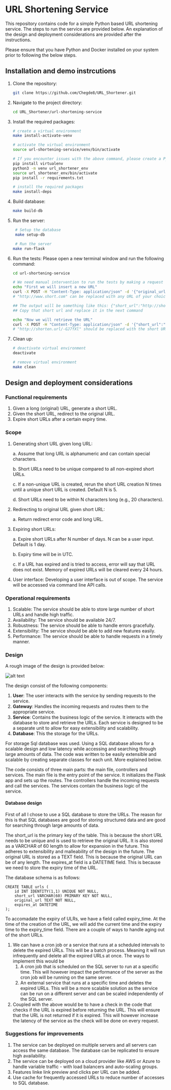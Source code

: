 # URL Shortening Service

This repository contains code for a simple Python based URL shortening service. The steps to run the service are provided below. An explanation of the design and deployment considerations are provided after the instructions.

Please ensure that you have Python and Docker installed on your system prior to following the below steps.

## Installation and demo instrcutions

1. Clone the repository:

   ```bash
   git clone https://github.com/Chegde8/URL_Shortener.git
   ```

2. Navigate to the project directory:

   ```bash
   cd URL_Shortener/url-shortening-service
   ```

3. Install the required packages:

   ```bash
   # create a virtual environment
   make install-activate-venv
   
   # activate the virtual environment
   source url-shortening-service/venv/bin/activate
   
   # If you encounter issues with the above command, please create a Python3 virtual environment, activate the environment and install required packages. The below commands ca be used for this:
   pip install virtualenv
   python3 -m venv url_shortener_env
   source url_shortener_env/bin/activate
   pip install -r requirements.txt

   # install the required packages
   make install-deps
   ```
   
4. Build database:

   ```bash
   make build-db
   ```

5. Run the server:

   ```bash
    # Setup the database
    make setup-db

    # Run the server
   make run-flask
   ```

6. Run the tests:
   Please open a new terminal window and run the following command:
   ```bash
   cd url-shortening-service
   ```


   ```bash
   # We need manual intervention to run the tests by making a request to the server
   echo "First we will insert a new URL"
   curl -X POST -H "Content-Type: application/json" -d '{"original_url":"http://www.short.com"}' http://localhost:5000/shorten
   # "http://www.short.com" can be replaced with any URL of your choice.
   
   ## The output will be something like this: {"short_url":"http://shorten.url/GJ7fXl"}
   ## Copy that short url and replace it in the next command

   echo "Now we will retrieve the URL"
   curl -X POST -H "Content-Type: application/json" -d '{"short_url":"http://shorten.url/GJ7fXl"}' http://localhost:5000/expand
   # "http://shorten.url/-GJ7fXl" should be replaced with the short URL you obtained when you ran the command to generate a short URL.
   ```

7. Clean up:
    ```bash
    # deactivate virtual environment
    deactivate

    # remove virtual environment
    make clean
    ```



## Design and deployment considerations
### Functional requirements
1. Given a long (original) URL, generate a short URL.
2. Given the short URL, redirect to the original URL.
3. Expire short URLs after a certain expiry time.

### Scope
1. Generating short URL given long URL: 
   
   a. Assume that long URL is alphanumeric and can contain special characters.

   b. Short URLs need to be unique compared to all non-expired short URLs.

   c. If a non-unique URL is created, rerun the short URL creation N times until a unique short URL is created. Default N is 5.

   d. Short URLs need to be within N characters long (e.g., 20 characters).

2. Redirecting to original URL given short URL:
   
   a. Return redirect error code and long URL.

3. Expiring short URLs:
   
   a. Expire short URLs after N number of days. N can be a user input. Default is 1 day.

   b. Expiry time will be in UTC.

   c. If a URL has expired and is tried to access, error will say that URL does not exist. Memory of expired URLs will be cleared every 24 hours.

4. User interface: Developing a user interface is out of scope. The service will be accessed via command line API calls.

### Operational requirements
1. Scalable: The service should be able to store large number of short URLs and handle high traffic.
2. Availability: The service should be available 24/7.
3. Robustness: The service should be able to handle errors gracefully.
4. Extensibility: The service should be able to add new features easily.
5. Performance: The service should be able to handle requests in a timely manner.

### Design
A rough image of the design is provided below:

![alt text](design.jpeg)

The design consist of the following components:
1. **User**: The user interacts with the service by sending requests to the service.
2. **Gateway**: Handles the incoming requests and routes them to the appropriate service.
3. **Service**: Contains the business logic of the service. It interacts with the database to store and retrieve the URLs. Each service is designed to be a separate unit to allow for easy extensibility and scalability.
4. **Database**: This the storage for the URLs.

For storage Sql database was used. Using a SQL database allows for a scalable design and low latency while accessing and searching through large amounts of data. The code was written to be easily extensible and scalable by creating separate classes for each unit. More explained below.

The code consists of three main parts: the main file, controllers and services. The main file is the entry point of the service. It initializes the Flask app and sets up the routes. The controllers handle the incoming requests and call the services. The services contain the business logic of the service.


#### Database design

First of all I chose to use a SQL database to store the URLs. The reason for this is that SQL databases are good for storing structured data and are good for searching through large amounts of data.

The short_url is the primary key of the table. This is because the short URL needs to be unique and is used to retrieve the original URL. It is also stored as a VARCHAR of 60 length to allow for expansion in the future. This adheres to extensibility and malleability of the design in the future. The original URL is stored as a TEXT field. This is because the original URL can be of any length. The expires_at field is a DATETIME field. This is because we need to store the expiry time of the URL.

The database schema is as follows:
```
CREATE TABLE urls (
    id INT IDENTITY(1,1) UNIQUE NOT NULL,
    short_url VARCHAR(60) PRIMARY KEY NOT NULL,
    original_url TEXT NOT NULL,
    expires_at DATETIME
);
```

To accomadate the expiry of ULRs, we have a field called expiry_time. At the time of the creation of the URL, we will add the current time and the expiry time to the expiry_time field. There are a couple of ways to handle aging out of the short URLs.

1. We can have a cron job or a service that runs at a scheduled intervals to delete the expired URLs. This will be a batch process. Meaning it will run infrequently and delete all the expired URLs at once. The ways to implement this would be
   1. A cron job that is scheduled on the SQL server to run at a specific time. This will however impact the performance of the server as the cron job will be running on the same server.
   2. An external service that runs at a specific time and deletes the expired URLs. This will be a more scalable solution as the service can be run on a different server and can be scaled independently of the SQL server.
2. Coupled with the above would be to have a check in the code that checks if the URL is expired before returning the URL. This will ensure that the URL is not returned if it is expired. This will however increase the latency of the service as the check will be done on every request.

### Suggestions for improvements
1. The service can be deployed on multiple servers and all servers can access the same database. The database can be replicated to ensure high availability.
2. The service can be deployed on a cloud provider like AWS or Azure to handle variable traffic - with load balancers and auto-scaling groups.
3. Features linke link preview and clicks per URL can be added. 
4. Use cache for frequently accessed URLs to reduce number of accesses to SQL database.

